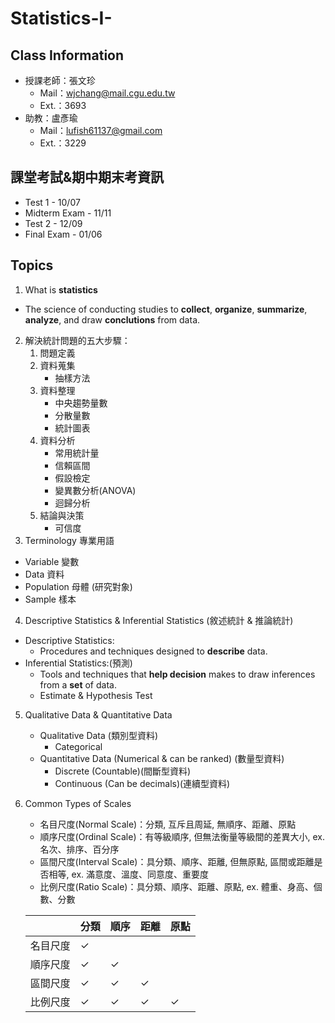 # Statistics-I-

## Class Information
- 授課老師：張文珍
    - Mail：wjchang@mail.cgu.edu.tw
    - Ext.：3693
- 助教：盧彥瑜
    - Mail：lufish61137@gmail.com
    - Ext.：3229

## 課堂考試&期中期末考資訊
- Test 1 - 10/07
- Midterm Exam - 11/11
- Test 2 - 12/09
- Final Exam - 01/06

## Topics
1. What is __statistics__
- The science of conducting studies to **collect**, **organize**, **summarize**, **analyze**, and draw **conclutions** from data.
2. 解決統計問題的五大步驟：
    1. 問題定義
    2. 資料蒐集
        - 抽樣方法
    3. 資料整理
        - 中央趨勢量數
        - 分散量數
        - 統計圖表
    4. 資料分析
        - 常用統計量
        - 信賴區間
        - 假設檢定
        - 變異數分析(ANOVA)
        - 迴歸分析
    5. 結論與決策
        - 可信度
3. Terminology 專業用語
- Variable 變數
- Data 資料
- Population 母體 (研究對象)
- Sample 樣本
4. Descriptive Statistics & Inferential Statistics (敘述統計 & 推論統計)
- Descriptive Statistics:
    - Procedures and techniques designed to **__describe__** data.
- Inferential Statistics:(預測)
    - Tools and techniques that **__help decision__** makes to draw inferences from a __set__ of data.
    - Estimate & Hypothesis Test
5. Qualitative Data & Quantitative Data
    - Qualitative Data (類別型資料)
        - Categorical
    - Quantitative Data (Numerical & can be ranked) (數量型資料)
        - Discrete (Countable)(間斷型資料)
        - Continuous (Can be decimals)(連續型資料)
6. Common Types of Scales
    - 名目尺度(Normal Scale)：分類, 互斥且周延, 無順序、距離、原點
    - 順序尺度(Ordinal Scale)：有等級順序, 但無法衡量等級間的差異大小, ex. 名次、排序、百分序
    - 區間尺度(Interval Scale)：具分類、順序、距離, 但無原點, 區間或距離是否相等, ex. 滿意度、溫度、同意度、重要度
    - 比例尺度(Ratio Scale)：具分類、順序、距離、原點, ex. 體重、身高、個數、分數  

    |          | 分類 | 順序 | 距離 | 原點 |
    |---------|------|------|------|------|
    | 名目尺度 | ✓    |      |      |      |
    | 順序尺度 | ✓    | ✓    |      |      |
    | 區間尺度 | ✓    | ✓    | ✓    |      |
    | 比例尺度 | ✓    | ✓    | ✓    | ✓    |